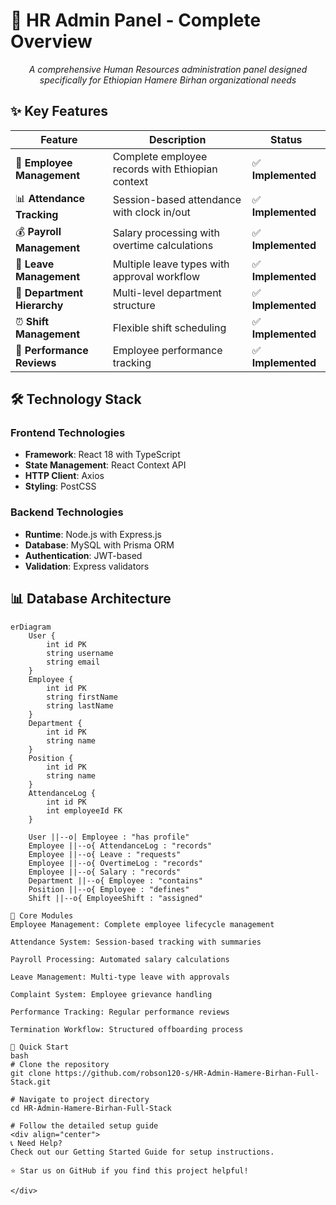 <!-- docs/README.md -->

# 🏢 HR Admin Panel - Complete Overview

<div align="center">

*A comprehensive Human Resources administration panel designed specifically for Ethiopian Hamere Birhan organizational needs*

</div>

## ✨ Key Features

| Feature | Description | Status |
|---------|-------------|---------|
| 👥 **Employee Management** | Complete employee records with Ethiopian context | ✅ **Implemented** |
| 📊 **Attendance Tracking** | Session-based attendance with clock in/out | ✅ **Implemented** |
| 💰 **Payroll Management** | Salary processing with overtime calculations | ✅ **Implemented** |
| 📅 **Leave Management** | Multiple leave types with approval workflow | ✅ **Implemented** |
| 🏢 **Department Hierarchy** | Multi-level department structure | ✅ **Implemented** |
| ⏰ **Shift Management** | Flexible shift scheduling | ✅ **Implemented** |
| 📝 **Performance Reviews** | Employee performance tracking | ✅ **Implemented** |

## 🛠️ Technology Stack

### **Frontend Technologies**
- **Framework**: React 18 with TypeScript
- **State Management**: React Context API
- **HTTP Client**: Axios
- **Styling**: PostCSS

### **Backend Technologies**
- **Runtime**: Node.js with Express.js
- **Database**: MySQL with Prisma ORM
- **Authentication**: JWT-based
- **Validation**: Express validators

## 📊 Database Architecture

```mermaid
erDiagram
    User {
        int id PK
        string username
        string email
    }
    Employee {
        int id PK
        string firstName
        string lastName
    }
    Department {
        int id PK
        string name
    }
    Position {
        int id PK
        string name
    }
    AttendanceLog {
        int id PK
        int employeeId FK
    }

    User ||--o| Employee : "has profile"
    Employee ||--o{ AttendanceLog : "records"
    Employee ||--o{ Leave : "requests"
    Employee ||--o{ OvertimeLog : "records"
    Employee ||--o{ Salary : "records"
    Department ||--o{ Employee : "contains"
    Position ||--o{ Employee : "defines"
    Shift ||--o{ EmployeeShift : "assigned"

🎯 Core Modules
Employee Management: Complete employee lifecycle management

Attendance System: Session-based tracking with summaries

Payroll Processing: Automated salary calculations

Leave Management: Multi-type leave with approvals

Complaint System: Employee grievance handling

Performance Tracking: Regular performance reviews

Termination Workflow: Structured offboarding process

🚀 Quick Start
bash
# Clone the repository
git clone https://github.com/robson120-s/HR-Admin-Hamere-Birhan-Full-Stack.git

# Navigate to project directory
cd HR-Admin-Hamere-Birhan-Full-Stack

# Follow the detailed setup guide
<div align="center">
📞 Need Help?
Check out our Getting Started Guide for setup instructions.

⭐ Star us on GitHub if you find this project helpful!

</div> 
